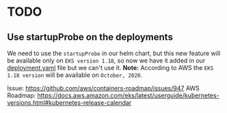 # TODO

## Use startupProbe on the deployments

We need to use the `startupProbe` in our helm chart, but this new feature will be available only on `EKS version 1.18`, so now we have it added in our [deployment.yaml](https://github.com/FindHotel/cf-review-env/blob/master/charts/cf-review-env/templates/deployment.yaml#L62) file but we can't use it.
**Note:** According to AWS the `EKS 1.18 version` will be available on `October, 2020`.


Issue: https://github.com/aws/containers-roadmap/issues/947
AWS Roadmap: https://docs.aws.amazon.com/eks/latest/userguide/kubernetes-versions.html#kubernetes-release-calendar
